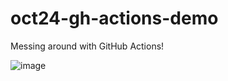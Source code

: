 # oct24-gh-actions-demo
Messing around with GitHub Actions!


<!--Pokemon Sprite-->
![image](https://raw.githubusercontent.com/PokeAPI/sprites/master/sprites/pokemon/25.png)